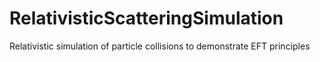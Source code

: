 # RelativisticScatteringSimulation
   Relativistic simulation of particle collisions to demonstrate EFT principles 
